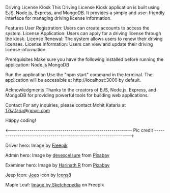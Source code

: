 Driving License Kiosk This Driving License Kiosk application is built using EJS, Node.js, Express, and MongoDB. It provides a simple and user-friendly interface for managing driving license information.

Features User Registration: Users can create accounts to access the system. License Application: Users can apply for a driving license through the kiosk. License Renewal: The system allows users to renew their driving licenses. License Information: Users can view and update their driving license information.

Prerequisites Make sure you have the following installed before running the application: Node.js MongoDB

Run the application Use the "npm start" command in the terminal. The application will be accessible at http://localhost:3000 by default.

Acknowledgments Thanks to the creators of EJS, Node.js, Express, and MongoDB for providing powerful tools for building web applications.

Contact For any inquiries, please contact Mohit Kataria at 17kataria@gmail.com

Happy coding!


<----------------------------------------------------------- Pic credit ----------------------------------------------------------------->

Driver hero:  Image by <a href="https://www.freepik.com/free-photo/person-taking-driver-s-license-exam_34085647.htm#query=drive%20test&position=13&from_view=keyword&track=ais&uuid=05f9191a-ba8b-43f7-871c-ccc84028133a#position=13&query=drive%20test">Freepik</a>

Admin hero: Image by <a href="https://pixabay.com/users/devexcelsure-23904551/?utm_source=link-attribution&utm_medium=referral&utm_campaign=image&utm_content=6874065">devexcelsure</a> from <a href="https://pixabay.com//?utm_source=link-attribution&utm_medium=referral&utm_campaign=image&utm_content=6874065">Pixabay</a>

Examiner hero: Image by <a href="https://pixabay.com/users/harinathr-1906917/?utm_source=link-attribution&utm_medium=referral&utm_campaign=image&utm_content=1516644">Harinath R</a> from <a href="https://pixabay.com//?utm_source=link-attribution&utm_medium=referral&utm_campaign=image&utm_content=1516644">Pixabay</a>

Jeep Icon: <a target="_blank" href="https://icons8.com/icon/uaVDZ5KgsqpE/jeep">Jeep</a> icon by <a target="_blank" href="https://icons8.com">Icons8</a>

Maple Leaf: <a href="https://www.freepik.com/free-vector/beautiful-watercolor-autumn-leaf_2722869.htm#query=maple%20leaf%20logo%20png&position=9&from_view=search&track=ais&uuid=159e14a0-51b6-4b2c-b947-30caec14cb40">Image by Sketchepedia</a> on Freepik